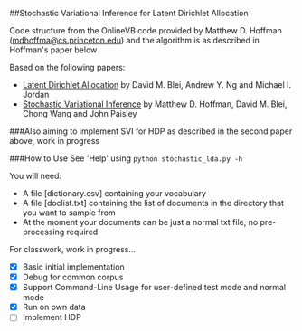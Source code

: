 
##Stochastic Variational Inference for Latent Dirichlet Allocation

Code structure from the OnlineVB code provided by Matthew D. Hoffman (mdhoffma@cs.princeton.edu) and the algorithm is as described in Hoffman's paper below

Based on the following papers:
- [Latent Dirichlet Allocation](https://www.cs.princeton.edu/~blei/papers/BleiNgJordan2003.pdf) by David M. Blei, Andrew Y. Ng and Michael I. Jordan
- [Stochastic Variational Inference](http://www.columbia.edu/~jwp2128/Papers/HoffmanBleiWangPaisley2013.pdf) by Matthew D. Hoffman, David M. Blei, Chong Wang and John Paisley

###Also aiming to implement SVI for HDP as described in the second paper above, work in progress


###How to Use
See 'Help' using
```python stochastic_lda.py -h```

You will need:
- A file [dictionary.csv] containing your vocabulary
- A file [doclist.txt] containing the list of documents in the directory that you want to sample from
- At the moment your documents can be just a normal txt file, no pre-processing required

For classwork, work in progress...

- [x] Basic initial implementation
- [x] Debug for common corpus
- [x] Support Command-Line Usage for user-defined test mode and normal mode
- [x] Run on own data
- [ ] Implement HDP
